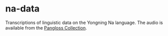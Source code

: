 # na-data
Transcriptions of linguistic data on the Yongning Na language. The audio is available from the [Pangloss Collection](http://lacito.vjf.cnrs.fr/pangloss/corpus/list_rsc.php?lg=Na).
